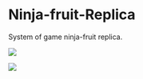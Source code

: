 # Ninja-fruit-Replica

System of game ninja-fruit replica.

![](https://media.discordapp.net/attachments/476425347928424458/717257357981384704/Ninja-fruit-ReplicaUML.png?width=595&height=595)

![](https://media.discordapp.net/attachments/406062303897714709/714049625094619136/unknown.png)

